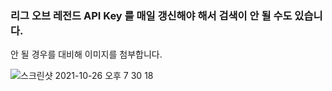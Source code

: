 ### 리그 오브 레전드 API Key 를 매일 갱신해야 해서 검색이 안 될 수도 있습니다.
안 될 경우를 대비해 이미지를 첨부합니다.

![스크린샷 2021-10-26 오후 7 30 18](https://user-images.githubusercontent.com/87839931/138860779-e504ce93-1252-40cd-92b9-296056cafe9b.jpg)

